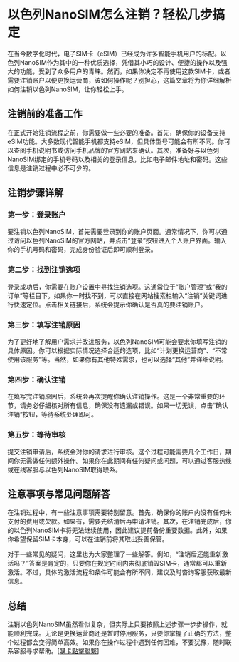 # 以色列NanoSIM怎么注销？轻松几步搞定

在当今数字化时代，电子SIM卡（eSIM）已经成为许多智能手机用户的标配。以色列NanoSIM作为其中的一种优质选择，凭借其小巧的设计、便捷的操作以及强大的功能，受到了众多用户的青睐。然而，如果你决定不再使用这款SIM卡，或者需要注销账户以便更换运营商，该如何操作呢？别担心，这篇文章将为你详细解析如何注销以色列NanoSIM，让你轻松上手。

## 注销前的准备工作

在正式开始注销流程之前，你需要做一些必要的准备。首先，确保你的设备支持eSIM功能。大多数现代智能手机都支持eSIM，但具体型号可能会有所不同。你可以查阅手机说明书或访问手机品牌的官方网站来确认。其次，准备好与以色列NanoSIM绑定的手机号码以及相关的登录信息，比如电子邮件地址和密码。这些信息是注销过程中必不可少的。

## 注销步骤详解

### 第一步：登录账户

要注销以色列NanoSIM，首先需要登录到你的账户页面。通常情况下，你可以通过访问以色列NanoSIM的官方网站，并点击“登录”按钮进入个人账户界面。输入你的手机号码和密码，完成身份验证后即可顺利登录。

### 第二步：找到注销选项

登录成功后，你需要在账户设置中寻找注销选项。这通常位于“账户管理”或“我的订单”等栏目下。如果你一时找不到，可以直接在网站搜索栏输入“注销”关键词进行快速定位。点击相关链接后，系统会提示你确认是否真的要注销账户。

### 第三步：填写注销原因

为了更好地了解用户需求并改进服务，以色列NanoSIM可能会要求你填写注销的具体原因。你可以根据实际情况选择合适的选项，比如“计划更换运营商”、“不常使用该服务”等。当然，如果你有其他特殊需求，也可以选择“其他”并详细说明。

### 第四步：确认注销

在填写完注销原因后，系统会再次提醒你确认注销操作。这是一个非常重要的环节，请务必仔细核对所有信息，确保没有遗漏或错误。如果一切无误，点击“确认注销”按钮，等待系统处理即可。

### 第五步：等待审核

提交注销申请后，系统会对你的请求进行审核。这个过程可能需要几个工作日，期间你无需做任何额外操作。如果你在此期间有任何疑问或问题，可以通过客服热线或在线客服与以色列NanoSIM取得联系。

## 注意事项与常见问题解答

在注销过程中，有一些注意事项需要特别留意。首先，确保你的账户内没有任何未支付的费用或欠款。如果有，需要先结清后再申请注销。其次，在注销完成后，你的以色列NanoSIM卡将无法继续使用，因此建议提前备份重要数据。此外，如果你希望保留SIM卡本身，可以在注销前将其取出妥善保管。

对于一些常见的疑问，这里也为大家整理了一些解答。例如，“注销后还能重新激活吗？”答案是肯定的，只要你在规定时间内未彻底销毁SIM卡，通常都可以重新激活。不过，具体的激活流程和条件可能会有所不同，建议及时咨询客服获取最新信息。

## 总结

注销以色列NanoSIM虽然看似复杂，但实际上只要按照上述步骤一步步操作，就能顺利完成。无论是更换运营商还是暂时停用服务，只要你掌握了正确的方法，整个过程都会变得简单高效。如果你在操作过程中遇到任何困难，不要犹豫，随时联系客服寻求帮助。[[購卡點擊聯繫](https://t.me/s/esim1088)]